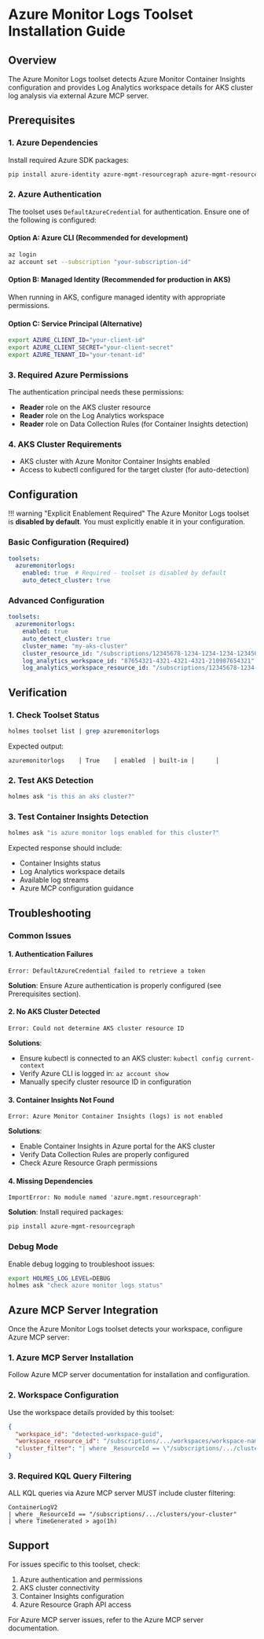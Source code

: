# Azure Monitor Logs Toolset Installation Guide

## Overview
The Azure Monitor Logs toolset detects Azure Monitor Container Insights configuration and provides Log Analytics workspace details for AKS cluster log analysis via external Azure MCP server.

## Prerequisites

### 1. Azure Dependencies
Install required Azure SDK packages:
```bash
pip install azure-identity azure-mgmt-resourcegraph azure-mgmt-resource
```

### 2. Azure Authentication
The toolset uses `DefaultAzureCredential` for authentication. Ensure one of the following is configured:

#### Option A: Azure CLI (Recommended for development)
```bash
az login
az account set --subscription "your-subscription-id"
```

#### Option B: Managed Identity (Recommended for production in AKS)
When running in AKS, configure managed identity with appropriate permissions.

#### Option C: Service Principal (Alternative)
```bash
export AZURE_CLIENT_ID="your-client-id"
export AZURE_CLIENT_SECRET="your-client-secret"
export AZURE_TENANT_ID="your-tenant-id"
```

### 3. Required Azure Permissions
The authentication principal needs these permissions:

- **Reader** role on the AKS cluster resource
- **Reader** role on the Log Analytics workspace
- **Reader** role on Data Collection Rules (for Container Insights detection)

### 4. AKS Cluster Requirements
- AKS cluster with Azure Monitor Container Insights enabled
- Access to kubectl configured for the target cluster (for auto-detection)

## Configuration

!!! warning "Explicit Enablement Required"
    The Azure Monitor Logs toolset is **disabled by default**. You must explicitly enable it in your configuration.

### Basic Configuration (Required)
```yaml
toolsets:
  azuremonitorlogs:
    enabled: true  # Required - toolset is disabled by default
    auto_detect_cluster: true
```

### Advanced Configuration
```yaml
toolsets:
  azuremonitorlogs:
    enabled: true
    auto_detect_cluster: true
    cluster_name: "my-aks-cluster"
    cluster_resource_id: "/subscriptions/12345678-1234-1234-1234-123456789012/resourceGroups/my-rg/providers/Microsoft.ContainerService/managedClusters/my-cluster"
    log_analytics_workspace_id: "87654321-4321-4321-4321-210987654321"
    log_analytics_workspace_resource_id: "/subscriptions/12345678-1234-1234-1234-123456789012/resourcegroups/my-rg/providers/microsoft.operationalinsights/workspaces/my-workspace"
```

## Verification

### 1. Check Toolset Status
```bash
holmes toolset list | grep azuremonitorlogs
```

Expected output:
```
azuremonitorlogs    │ True    │ enabled  │ built-in │      │
```

### 2. Test AKS Detection
```bash
holmes ask "is this an aks cluster?"
```

### 3. Test Container Insights Detection
```bash
holmes ask "is azure monitor logs enabled for this cluster?"
```

Expected response should include:
- Container Insights status
- Log Analytics workspace details
- Available log streams
- Azure MCP configuration guidance

## Troubleshooting

### Common Issues

#### 1. Authentication Failures
```
Error: DefaultAzureCredential failed to retrieve a token
```

**Solution**: Ensure Azure authentication is properly configured (see Prerequisites section).

#### 2. No AKS Cluster Detected
```
Error: Could not determine AKS cluster resource ID
```

**Solutions**:
- Ensure kubectl is connected to an AKS cluster: `kubectl config current-context`
- Verify Azure CLI is logged in: `az account show`
- Manually specify cluster resource ID in configuration

#### 3. Container Insights Not Found
```
Error: Azure Monitor Container Insights (logs) is not enabled
```

**Solutions**:
- Enable Container Insights in Azure portal for the AKS cluster
- Verify Data Collection Rules are properly configured
- Check Azure Resource Graph permissions

#### 4. Missing Dependencies
```
ImportError: No module named 'azure.mgmt.resourcegraph'
```

**Solution**: Install required packages:
```bash
pip install azure-mgmt-resourcegraph
```

### Debug Mode
Enable debug logging to troubleshoot issues:
```bash
export HOLMES_LOG_LEVEL=DEBUG
holmes ask "check azure monitor logs status"
```

## Azure MCP Server Integration

Once the Azure Monitor Logs toolset detects your workspace, configure Azure MCP server:

### 1. Azure MCP Server Installation
Follow Azure MCP server documentation for installation and configuration.

### 2. Workspace Configuration
Use the workspace details provided by this toolset:
```json
{
  "workspace_id": "detected-workspace-guid",
  "workspace_resource_id": "/subscriptions/.../workspaces/workspace-name",
  "cluster_filter": "| where _ResourceId == \"/subscriptions/.../clusters/cluster-name\""
}
```

### 3. Required KQL Query Filtering
ALL KQL queries via Azure MCP server MUST include cluster filtering:
```kql
ContainerLogV2 
| where _ResourceId == "/subscriptions/.../clusters/your-cluster"
| where TimeGenerated > ago(1h)
```

## Support
For issues specific to this toolset, check:
1. Azure authentication and permissions
2. AKS cluster connectivity
3. Container Insights configuration
4. Azure Resource Graph API access

For Azure MCP server issues, refer to the Azure MCP server documentation.
